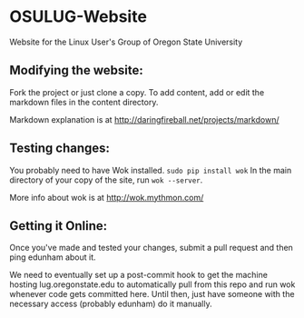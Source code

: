 OSULUG-Website
==============

Website for the Linux User's Group of Oregon State University

Modifying the website: 
----------------------

Fork the project or just clone a copy. To add content, add or edit the markdown files in the content directory. 

Markdown explanation is at http://daringfireball.net/projects/markdown/

Testing changes:
----------------

You probably need to have Wok installed. `sudo pip install wok`
In the main directory of your copy of the site, run `wok --server`. 

More info about wok is at http://wok.mythmon.com/

Getting it Online: 
------------------

Once you've made and tested your changes, submit a pull request and then ping edunham about it. 

We need to eventually set up a post-commit hook to get the machine hosting lug.oregonstate.edu to 
automatically pull from this repo and run wok whenever code gets committed here. Until then, just 
have someone with the necessary access (probably edunham) do it manually.
